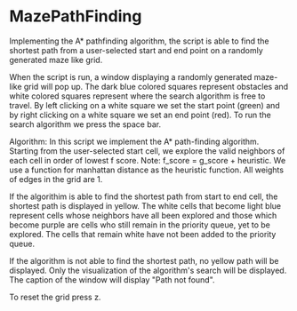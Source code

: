 # MazePathFinding
Implementing the A* pathfinding algorithm, the script is able to find the shortest path from a user-selected start and end point on a randomly generated maze like grid.

When the script is run, a window displaying a randomly generated maze-like grid will pop up. 
The dark blue colored squares represent obstacles and white colored squares represent where the search algorithm is free to travel.
By left clicking on a white square we set the start point (green) and by right clicking on a white square we set an end point (red).
To run the search algorithm we press the space bar.

Algorithm:
In this script we implement the A* path-finding algorithm. Starting from the user-selected start cell, we explore the valid neighbors of each cell
in order of lowest f score. Note: f_score = g_score + heuristic. We use a function for manhattan distance as the heuristic function.
All weights of edges in the grid are 1.

If the algorithim is able to find the shortest path from start to end cell, the shortest path is displayed in yellow. 
The white cells that become light blue represent cells whose neighbors have all been explored
and those which become purple are cells who still remain in the priority queue, yet to be explored. 
The cells that remain white have not been added to the priority queue.

If the algorithm is not able to find the shortest path, no yellow path will be displayed. Only the visualization of the algorithm's search will be displayed.
The caption of the window will display "Path not found".

To reset the grid press z.
